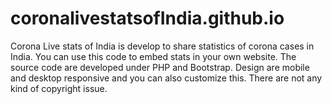 # coronalivestatsofIndia.github.io
Corona Live stats of India is develop to share statistics of corona cases in India. You can use this code to embed stats in your own website. The source code are developed under PHP and Bootstrap. Design are mobile and desktop responsive and you can also customize this. There are not any kind of copyright issue.
